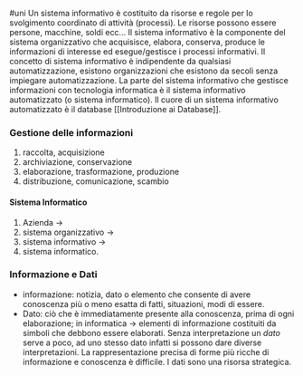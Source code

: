#uni 
Un sistema informativo è costituito da risorse e regole per lo svolgimento coordinato di attività (processi).
Le risorse possono essere persone, macchine, soldi ecc...
Il sistema informativo è la componente del sistema organizzativo che acquisisce, elabora, conserva, produce le informazioni di interesse ed esegue/gestisce i processi informativi.
Il concetto di sistema informativo è indipendente da qualsiasi automatizzazione, esistono organizzazioni che esistono da secoli senza impiegare automatizzazione. La parte del sistema informativo che gestisce informazioni con tecnologia informatica è il sistema informativo automatizzato (o sistema informatico).
Il cuore di un sistema informativo automatizzato è il database [[Introduzione ai Database]].
### Gestione delle informazioni
1. raccolta, acquisizione
2. archiviazione, conservazione
3. elaborazione, trasformazione, produzione
4. distribuzione, comunicazione, scambio
#### Sistema Informatico
1. Azienda ->
2. sistema organizzativo ->
3. sistema informativo ->
4. sistema informatico.
### Informazione e Dati
- informazione: notizia, dato o elemento che consente di avere conoscenza più o meno esatta di fatti, situazioni, modi di essere.
- Dato: ciò che è immediatamente presente alla conoscenza, prima di ogni elaborazione; in informatica -> elementi di informazione costituiti da simboli che debbono essere elaborati.
Senza interpretazione un _dato_ serve a poco, ad uno stesso dato infatti si possono dare diverse interpretazioni.
La rappresentazione  precisa di forme più ricche di informazione e conoscenza è difficile.
I dati sono una risorsa strategica.